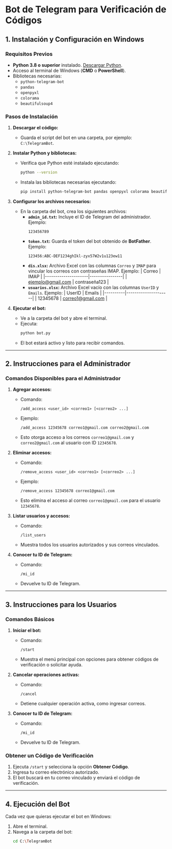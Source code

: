 # **Bot de Telegram para Verificación de Códigos**

## **1. Instalación y Configuración en Windows**

### **Requisitos Previos**

- **Python 3.8 o superior** instalado. [Descargar Python](https://www.python.org/downloads/).
- Acceso al terminal de Windows (**CMD** o **PowerShell**).
- Bibliotecas necesarias:
  - `python-telegram-bot`
  - `pandas`
  - `openpyxl`
  - `colorama`
  - `beautifulsoup4`

### **Pasos de Instalación**

1. **Descargar el código:**

   - Guarda el script del bot en una carpeta, por ejemplo: `C:\TelegramBot`.

2. **Instalar Python y bibliotecas:**

   - Verifica que Python esté instalado ejecutando:
     ```bash
     python --version
     ```
   - Instala las bibliotecas necesarias ejecutando:
     ```bash
     pip install python-telegram-bot pandas openpyxl colorama beautifulsoup4
     ```

3. **Configurar los archivos necesarios:**

   - En la carpeta del bot, crea los siguientes archivos:
     - **`admin_id.txt`:**
       Incluye el ID de Telegram del administrador. Ejemplo:
       ```
       123456789
       ```
     - **`token.txt`:**
       Guarda el token del bot obtenido de **BotFather**. Ejemplo:
       ```
       123456:ABC-DEF1234ghIkl-zyx57W2v1u123ew11
       ```
     - **`dis.xlsx`:**
       Archivo Excel con las columnas `Correo` y `IMAP` para vincular los correos con contraseñas IMAP. Ejemplo:
       | Correo | IMAP |
       |---------------------|----------------|
       | ejemplo@gmail.com | contraseña123 |
     - **`usuarios.xlsx`:**
       Archivo Excel vacío con las columnas `UserID` y `Emails`. Ejemplo:
       | UserID | Emails |
       |----------|---------------------|
       | 12345678 | correo1@gmail.com |

4. **Ejecutar el bot:**
   - Ve a la carpeta del bot y abre el terminal.
   - Ejecuta:
     ```bash
     python bot.py
     ```
   - El bot estará activo y listo para recibir comandos.

---

## **2. Instrucciones para el Administrador**

### **Comandos Disponibles para el Administrador**

1. **Agregar accesos:**

   - Comando:
     ```
     /add_access <user_id> <correo1> [<correo2> ...]
     ```
   - Ejemplo:
     ```
     /add_access 12345678 correo1@gmail.com correo2@gmail.com
     ```
   - Esto otorga acceso a los correos `correo1@gmail.com` y `correo2@gmail.com` al usuario con ID `12345678`.

2. **Eliminar accesos:**

   - Comando:
     ```
     /remove_access <user_id> <correo1> [<correo2> ...]
     ```
   - Ejemplo:
     ```
     /remove_access 12345678 correo1@gmail.com
     ```
   - Esto elimina el acceso al correo `correo1@gmail.com` para el usuario `12345678`.

3. **Listar usuarios y accesos:**

   - Comando:
     ```
     /list_users
     ```
   - Muestra todos los usuarios autorizados y sus correos vinculados.

4. **Conocer tu ID de Telegram:**
   - Comando:
     ```
     /mi_id
     ```
   - Devuelve tu ID de Telegram.

---

## **3. Instrucciones para los Usuarios**

### **Comandos Básicos**

1. **Iniciar el bot:**

   - Comando:
     ```
     /start
     ```
   - Muestra el menú principal con opciones para obtener códigos de verificación o solicitar ayuda.

2. **Cancelar operaciones activas:**

   - Comando:
     ```
     /cancel
     ```
   - Detiene cualquier operación activa, como ingresar correos.

3. **Conocer tu ID de Telegram:**
   - Comando:
     ```
     /mi_id
     ```
   - Devuelve tu ID de Telegram.

### **Obtener un Código de Verificación**

1. Ejecuta `/start` y selecciona la opción **Obtener Código**.
2. Ingresa tu correo electrónico autorizado.
3. El bot buscará en tu correo vinculado y enviará el código de verificación.

---

## **4. Ejecución del Bot**

Cada vez que quieras ejecutar el bot en Windows:

1. Abre el terminal.
2. Navega a la carpeta del bot:
   ```bash
   cd C:\TelegramBot
   ```
